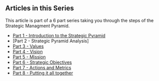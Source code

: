 ## Articles in this Series
This article is part of a 6 part series taking you through the steps of the Strategic Managment Pyramid. 

* [Part 1 - Introduction to the Strategic Pyramid]()
* [Part 2 - Strategic Pyramid Analysis]
* [Part 3 - Values]()
* [Part 4 - Vision]()
* [Part 5 - Mission]()
* [Part 6 - Strategic Objectives]()
* [Part 7 - Actions and Metrics]()
* [Part 8 - Putting it all together]()